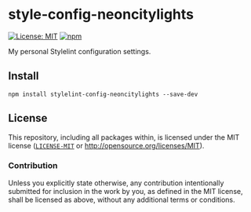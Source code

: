 # style-config-neoncitylights

[![License: MIT](https://img.shields.io/badge/License-MIT-blue.svg?style=flat-square)](https://opensource.org/licenses/MIT)
[![npm](https://img.shields.io/npm/v/stylelint-config-neoncitylights?style=flat-square&logo=npm&logoColor=white)](https://www.npmjs.com/package/stylelint-config-neoncitylights)

My personal Stylelint configuration settings.

## Install

```shell
npm install stylelint-config-neoncitylights --save-dev
```

## License

This repository, including all packages within, is licensed under the MIT license ([`LICENSE-MIT`](../../LICENSE) or <http://opensource.org/licenses/MIT>).

### Contribution

Unless you explicitly state otherwise, any contribution intentionally submitted for inclusion in the work by you, as defined in the MIT license, shall be licensed as above, without any additional terms or conditions.
